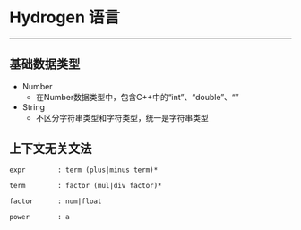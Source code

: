 # Hydrogen 语言

---

## 基础数据类型

- Number
  - 在Number数据类型中，包含C++中的“int”、“double”、“”
- String
  - 不区分字符串类型和字符类型，统一是字符串类型

## 上下文无关文法

```CFG
expr        : term (plus|minus term)*

term        : factor (mul|div factor)*

factor      : num|float

power       : a 
```
